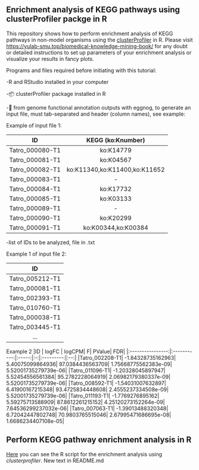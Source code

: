 ## Enrichment analysis of KEGG pathways using clusterProfiler packge in R
This repository shows how to perform enrichment analysis of KEGG pathways in non-model organisms using the 
[clusterProfiler](https://bioconductor.org/packages/release/bioc/html/clusterProfiler.html) in R. 
Please visit https://yulab-smu.top/biomedical-knowledge-mining-book/ for any doubt or detailed instructions
to set up parameters of your enrichment analysis or visualize your results in fancy plots. 

Programs and files required before initiating with this tutorial:

-R and RStudio installed in your computer
 
-:package: clusterProfiler package installed in R

-:egg: from genome functional annotation outputs with eggnog, to generate an input file, must tab-separated and header (column names), see example:

Example of input file 1:

|ID          | KEGG (ko:Knumber)|
|:----------:|:----------:|
|Tatro_000080-T1|ko:K14779|
|Tatro_000081-T1|ko:K04567|
|Tatro_000082-T1|ko:K11340,ko:K11400,ko:K11652|
|Tatro_000083-T1|-|
|Tatro_000084-T1|ko:K17732|
|Tatro_000085-T1|ko:K03133|
|Tatro_000089-T1|-|
|Tatro_000090-T1|ko:K20299|
|Tatro_000091-T1|ko:K00344,ko:K00384|

-list of IDs to be analyzed, file in .txt

Example 1 of input file 2:

|ID          |
|:----------:|
|Tatro_005212-T1|
|Tatro_000081-T1|
|Tatro_002393-T1|
|Tatro_010760-T1|
|Tatro_000038-T1|
|Tatro_003445-T1|
|...|

Example 2
|ID                |	logFC |	logCPM|	F|	PValue|	FDR|
|:----------------:|:-----------:|:-----:|:-:|:---------:|:--:|
|Tatro_002208-T1|	-1.84328735162963|	5.40075099864936|	97.0384436563709|	1.75668775562383e-09|	5.52001735279739e-06|
|Tatro_011096-T1|	-1.20328045897947|	5.52454556561384|	95.2782228064919|	2.06982179380337e-09|	5.52001735279739e-06|
|Tatro_008592-T1|	-1.54031007632897|	6.41900167215348|	93.4725834448608|	2.4555237334508e-09|	5.52001735279739e-06|
|Tatro_011193-T1|	-1.7769276895162|	5.59275713588909|	87.8612261215152|	4.25120273152264e-09|	7.64536299237032e-06|
|Tatro_007063-T1|	-1.39013488320348|	6.72042447802748|	70.9803765515046|	2.67995471686695e-08|	1.6686234407108e-05|

## Perform KEGG pathway enrichment analysis in R
[Here](https://orlanc.github.io/cp_enrichment/R_enrichment/kegg_pathway_enrichment.html) you can see the R script for the enrichment analysis using *clusterprofiler*.
New text in README.md
